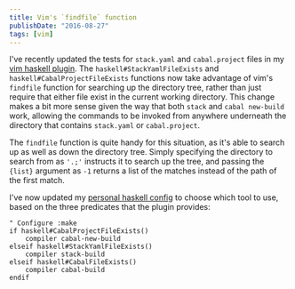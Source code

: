 ```yaml
---
title: Vim's `findfile` function
publishDate: "2016-08-27"
tags: [vim]
---
```


I've recently updated the tests for `stack.yaml` and `cabal.project` files in my
[vim haskell plugin](https://github.com/elliottt/vim-haskell). The
`haskell#StackYamlFileExists` and `haskell#CabalProjectFileExists` functions now
take advantage of vim's `findfile` function for searching up the directory tree,
rather than just require that either file exist in the current working
directory. This change makes a bit more sense given the way that both `stack`
and `cabal new-build` work, allowing the commands to be invoked from anywhere
underneath the directory that contains `stack.yaml` or `cabal.project`.

<!--more-->

The `findfile` function is quite handy for this situation, as it's able to
search up as well as down the directory tree. Simply specifying the directory to
search from as `'.;'` instructs it to search up the tree, and passing the
`{list}` argument as `-1` returns a list of the matches instead of the path of
the first match.

I've now updated my
[personal haskell config](https://github.com/elliottt/vim-config/blob/master/after/syntax/haskell.vim)
to choose which tool to use, based on the three predicates that the plugin
provides:

```vim
" Configure :make
if haskell#CabalProjectFileExists()
    compiler cabal-new-build
elseif haskell#StackYamlFileExists()
    compiler stack-build
elseif haskell#CabalFileExists()
    compiler cabal-build
endif
```
